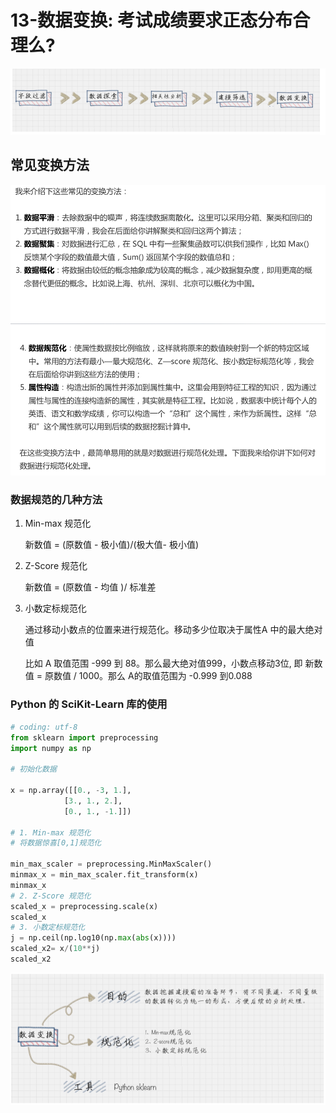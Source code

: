 # 13-数据变换: 考试成绩要求正态分布合理么?

![image-20190903134414511](./images/image-20190903134414511.png)



## 常见变换方法

![image-20190903134434167](./images/image-20190903134434167.png)

### 数据规范的几种方法

1. Min-max 规范化

   新数值 = (原数值 - 极小值)/(极大值- 极小值)

2. Z-Score 规范化

   新数值 = (原数值 - 均值 )/ 标准差

3. 小数定标规范化

   通过移动小数点的位置来进行规范化。移动多少位取决于属性A 中的最大绝对值

   比如 A 取值范围 -999 到 88。那么最大绝对值999，小数点移动3位, 即 新数值 = 原数值 / 1000。那么 A的取值范围为 -0.999 到0.088

### Python 的 SciKit-Learn 库的使用

```python
# coding: utf-8
from sklearn import preprocessing
import numpy as np

# 初始化数据

x = np.array([[0., -3, 1.],
            [3., 1., 2.],
            [0., 1., -1.]])

# 1. Min-max 规范化
# 将数据惊喜[0,1]规范化

min_max_scaler = preprocessing.MinMaxScaler()
minmax_x = min_max_scaler.fit_transform(x)
minmax_x
# 2. Z-Score 规范化
scaled_x = preprocessing.scale(x)
scaled_x
# 3. 小数定标规范化
j = np.ceil(np.log10(np.max(abs(x))))
scaled_x2= x/(10**j)
scaled_x2
```



![image-20190903135721137](./images/image-20190903135721137.png)





